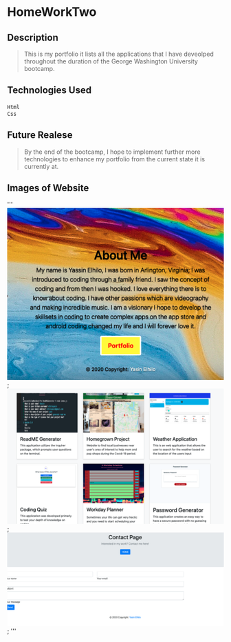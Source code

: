 # HomeWorkTwo

## Description


>This is my portfolio it lists all the applications that I have deveolped throughout the duration of the George Washington University bootcamp. 

## Technologies Used
```
Html 
Css
```

## Future Realese
> By the end of the bootcamp, I hope to implement further more technologies to enhance my portfolio from the current state it is currently at. 


## Images of Website 
'''
![About Me Page](assets/images/aboutme.png);
![Portfolio Page](assets/images/portfoliopage.png);
![Contact](assets/images/contact.png);
'''
